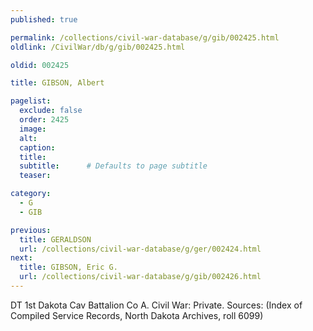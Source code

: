 ```yaml
---
published: true

permalink: /collections/civil-war-database/g/gib/002425.html
oldlink: /CivilWar/db/g/gib/002425.html

oldid: 002425

title: GIBSON, Albert

pagelist:
  exclude: false
  order: 2425
  image: 
  alt:
  caption:
  title:
  subtitle:      # Defaults to page subtitle
  teaser:

category: 
  - G 
  - GIB

previous:
  title: GERALDSON
  url: /collections/civil-war-database/g/ger/002424.html  
next:
  title: GIBSON, Eric G.
  url: /collections/civil-war-database/g/gib/002426.html   
---
```

DT 1st Dakota Cav Battalion Co A. Civil War: Private. Sources: (Index of Compiled Service Records, North Dakota Archives, roll 6099)